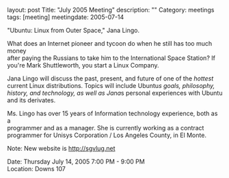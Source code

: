 layout: post
Title: "July 2005 Meeting"
description: ""
Category: meetings
tags: [meeting]
meetingdate: 2005-07-14

"Ubuntu: Linux from Outer Space," Jana Lingo.                                  
                                                                             
What does an Internet pioneer and tycoon do when he still has too much money   
after paying the Russians to take him to the International Space Station? If   
you're Mark Shuttleworth, you start a Linux Company.                           
                                                                             
Jana Lingo will discuss the past, present, and future of one of the *hottest*  
current Linux distributions. Topics will include Ubuntu*s goals, philosophy,   
history, and technology, as well as Jana*s personal experiences with Ubuntu    
and its derivates.                                                             
                                                                             
Ms. Lingo has over 15 years of Information technology experience, both as a    
programmer and as a manager. She is currently working as a contract programmer 
for Unisys Corporation / Los Angeles County, in El Monte.                      
                                                                             
Note: New website is http://sgvlug.net                                         
                                                                             
Date: Thursday July 14, 2005 7:00 PM - 9:00 PM                                   
Location: Downs 107                                         
